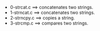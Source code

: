 - 0-strcat.c ==>	concatenates two strings.
- 1-strncat.c ==>	concatenates two strings.
- 2-strncpy.c ==>	copies a string.
- 3-strcmp.c ==>	 compares two strings.
